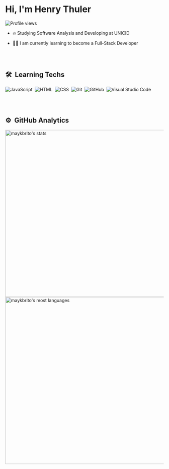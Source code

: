 <h1 align="left">Hi, I'm Henry Thuler</h1>
<p align="left"> <img src="https://komarev.com/ghpvc/?username=thulers&color=yellow" alt="Profile views" /> </p>

- 🔥 Studying Software Analysis and Developing at UNICID

- 👨‍💻 I am currently learning to become a Full-Stack Developer


<br><br>

## 🛠 &nbsp;Learning Techs

![JavaScript](https://img.shields.io/badge/-JavaScript-05122A?style=flat&logo=javascript)&nbsp;
![HTML](https://img.shields.io/badge/-HTML-05122A?style=flat&logo=HTML5)&nbsp;
![CSS](https://img.shields.io/badge/-CSS-05122A?style=flat&logo=CSS3&logoColor=1572B6)&nbsp;
![Git](https://img.shields.io/badge/-Git-05122A?style=flat&logo=git)&nbsp;
![GitHub](https://img.shields.io/badge/-GitHub-05122A?style=flat&logo=github)&nbsp;
![Visual Studio Code](https://img.shields.io/badge/-Visual%20Studio%20Code-05122A?style=flat&logo=visual-studio-code&logoColor=007ACC)&nbsp;

<br><br>

## ⚙️ &nbsp;GitHub Analytics

<p align="left">
<img width="530em" src="https://github-readme-stats.vercel.app/api?username=thulers&show_icons=true&theme=vision-friendly-dark" alt="maykbrito's stats"/>
<img width="530em" src="https://github-readme-stats.vercel.app/api/top-langs/?username=thulers&layout=compact&theme=vision-friendly-dark" alt="maykbrito's most languages"/>
</p>

<br><br>
